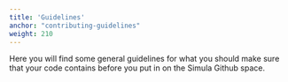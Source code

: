 ```yaml
---
title: 'Guidelines'
anchor: "contributing-guidelines"
weight: 210
---
```


Here you will find some general guidelines for what you should make
sure that your code contains before you put in on the Simula Github
space. 
